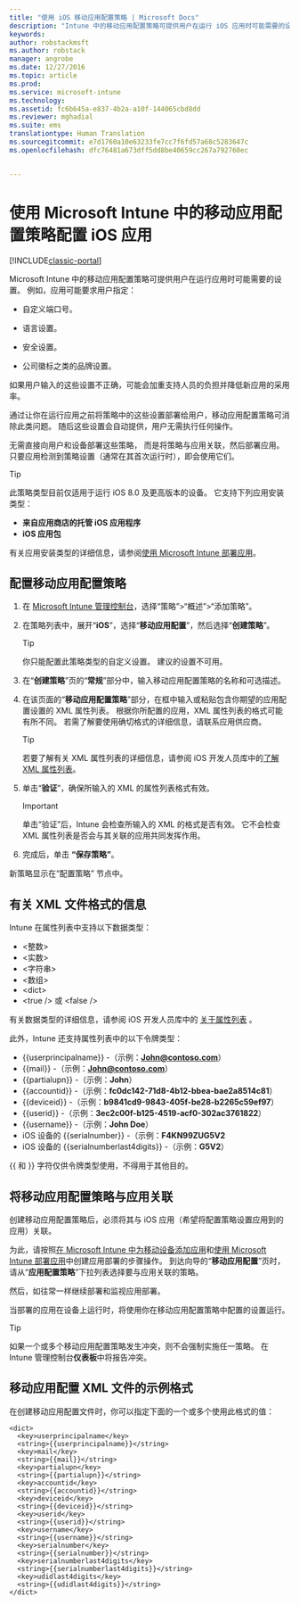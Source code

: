 ```yaml
---
title: "使用 iOS 移动应用配置策略 | Microsoft Docs"
description: "Intune 中的移动应用配置策略可提供用户在运行 iOS 应用时可能需要的设置。"
keywords: 
author: robstackmsft
ms.author: robstack
manager: angrobe
ms.date: 12/27/2016
ms.topic: article
ms.prod: 
ms.service: microsoft-intune
ms.technology: 
ms.assetid: fc6b645a-e837-4b2a-a10f-144065cbd8dd
ms.reviewer: mghadial
ms.suite: ems
translationtype: Human Translation
ms.sourcegitcommit: e7d1760a10e63233fe7cc7f6fd57a68c5283647c
ms.openlocfilehash: dfc76481a673dff5dd8be40659cc267a792760ec


---
```


# <a name="configure-ios-apps-with-mobile-app-configuration-policies-in-microsoft-intune"></a>使用 Microsoft Intune 中的移动应用配置策略配置 iOS 应用

[!INCLUDE[classic-portal](../includes/classic-portal.md)]

Microsoft Intune 中的移动应用配置策略可提供用户在运行应用时可能需要的设置。 例如，应用可能要求用户指定：

-   自定义端口号。

-   语言设置。

-   安全设置。

-   公司徽标之类的品牌设置。

如果用户输入的这些设置不正确，可能会加重支持人员的负担并降低新应用的采用率。

通过让你在运行应用之前将策略中的这些设置部署给用户，移动应用配置策略可消除此类问题。 随后这些设置会自动提供，用户无需执行任何操作。

无需直接向用户和设备部署这些策略， 而是将策略与应用关联，然后部署应用。 只要应用检测到策略设置（通常在其首次运行时），即会使用它们。

> [!TIP]
> 此策略类型目前仅适用于运行 iOS 8.0 及更高版本的设备。 它支持下列应用安装类型：
>
> -   **来自应用商店的托管 iOS 应用程序**
> -   **iOS 应用包**
>
> 有关应用安装类型的详细信息，请参阅[使用 Microsoft Intune 部署应用](deploy-apps.md)。

## <a name="configure-a-mobile-app-configuration-policy"></a>配置移动应用配置策略

1.  在 [Microsoft Intune 管理控制台](https://manage.microsoft.com)，选择“策略”&gt;“概述”&gt;“添加策略”。

2.  在策略列表中，展开“**iOS**”，选择“**移动应用配置**”，然后选择“**创建策略**”。

    > [!TIP]
    > 你只能配置此策略类型的自定义设置。 建议的设置不可用。

3.  在“**创建策略**”页的“**常规**”部分中，输入移动应用配置策略的名称和可选描述。

4.  在该页面的“**移动应用配置策略**”部分，在框中输入或粘贴包含你期望的应用配置设置的 XML 属性列表。 根据你所配置的应用，XML 属性列表的格式可能有所不同。 若需了解要使用确切格式的详细信息，请联系应用供应商。

    > [!TIP]
    > 若要了解有关 XML 属性列表的详细信息，请参阅 iOS 开发人员库中的[了解 XML 属性列表](https://developer.apple.com/library/ios/documentation/Cocoa/Conceptual/PropertyLists/UnderstandXMLPlist/UnderstandXMLPlist.html)。

5.  单击“**验证**”，确保所输入的 XML 的属性列表格式有效。

    > [!IMPORTANT]
    > 单击“验证”后，Intune 会检查所输入的 XML 的格式是否有效。 它不会检查 XML 属性列表是否会与其关联的应用共同发挥作用。

6.  完成后，单击 **“保存策略”**。

新策略显示在“配置策略”  节点中。

## <a name="information-about-the-xml-file-format"></a>有关 XML 文件格式的信息

Intune 在属性列表中支持以下数据类型：
    
- &lt;整数&gt;
- &lt;实数&gt;
- &lt;字符串&gt;
- &lt;数组&gt;
- &lt;dict&gt;
- &lt;true /&gt; 或 &lt;false /&gt;
     
有关数据类型的详细信息，请参阅 iOS 开发人员库中的 [关于属性列表](https://developer.apple.com/library/ios/documentation/Cocoa/Conceptual/PropertyLists/AboutPropertyLists/AboutPropertyLists.html) 。

此外，Intune 还支持属性列表中的以下令牌类型：
- \{\{userprincipalname\}\} -（示例：**John@contoso.com**）
- \{\{mail\}\} -（示例：**John@contoso.com**）
- \{\{partialupn\}\} -（示例：**John**）
- \{\{accountid\}\} -（示例：**fc0dc142-71d8-4b12-bbea-bae2a8514c81**）
- \{\{deviceid\}\} -（示例：**b9841cd9-9843-405f-be28-b2265c59ef97**）
- \{\{userid\}\} -（示例：**3ec2c00f-b125-4519-acf0-302ac3761822**）
- \{\{username\}\} -（示例：**John Doe**）
- iOS 设备的 \{\{serialnumber\}\} -（示例：**F4KN99ZUG5V2**
- iOS 设备的 \{\{serialnumberlast4digits\}\} -（示例：**G5V2**）
    
\{\{ 和 \}\} 字符仅供令牌类型使用，不得用于其他目的。

## <a name="associate-a-mobile-app-configuration-policy-with-an-app"></a>将移动应用配置策略与应用关联
创建移动应用配置策略后，必须将其与 iOS 应用（希望将配置策略设置应用到的应用）关联。

为此，请按照[在 Microsoft Intune 中为移动设备添加应用](add-apps-for-mobile-devices-in-microsoft-intune.md)和[使用 Microsoft Intune 部署应用](deploy-apps-in-microsoft-intune.md)中创建应用部署的步骤操作。 到达向导的“**移动应用配置**”页时，请从“**应用配置策略**”下拉列表选择要与应用关联的策略。

然后，如往常一样继续部署和监视应用部署。

当部署的应用在设备上运行时，将使用你在移动应用配置策略中配置的设置运行。

> [!TIP]
> 如果一个或多个移动应用配置策略发生冲突，则不会强制实施任一策略。 在 Intune 管理控制台**仪表板**中将报告冲突。

## <a name="example-format-for-a-mobile-app-configuration-xml-file"></a>移动应用配置 XML 文件的示例格式

在创建移动应用配置文件时，你可以指定下面的一个或多个使用此格式的值：

```
<dict>
  <key>userprincipalname</key>
  <string>{{userprincipalname}}</string>
  <key>mail</key>
  <string>{{mail}}</string>
  <key>partialupn</key>
  <string>{{partialupn}}</string>
  <key>accountid</key>
  <string>{{accountid}}</string>
  <key>deviceid</key>
  <string>{{deviceid}}</string>
  <key>userid</key>
  <string>{{userid}}</string>
  <key>username</key>
  <string>{{username}}</string>
  <key>serialnumber</key>
  <string>{{serialnumber}}</string>
  <key>serialnumberlast4digits</key>
  <string>{{serialnumberlast4digits}}</string>
  <key>udidlast4digits</key>
  <string>{{udidlast4digits}}</string>
</dict>

```



<!--HONumber=Dec16_HO5-->


